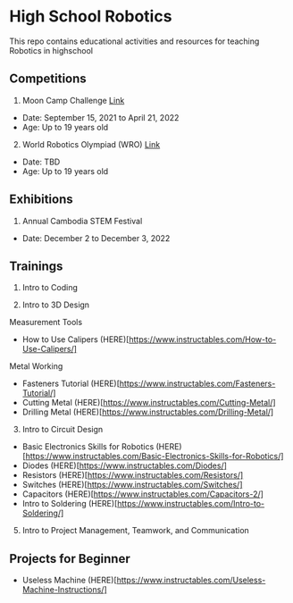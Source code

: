 # High School Robotics
This repo contains educational activities and resources for teaching Robotics in highschool


## Competitions 
1. Moon Camp Challenge [Link](https://mooncampchallenge.org/#1631704003944-28a0dede-789d)
* Date: September 15, 2021 to April 21, 2022
* Age: Up to 19 years old

2. World Robotics Olympiad (WRO) [Link](https://wro-association.org/competition/2022-season/)
* Date: TBD
* Age: Up to 19 years old

## Exhibitions
1. Annual Cambodia STEM Festival
* Date: December 2 to December 3, 2022

## Trainings
1. Intro to Coding

2. Intro to 3D Design

Measurement Tools
* How to Use Calipers (HERE)[https://www.instructables.com/How-to-Use-Calipers/]

Metal Working
* Fasteners Tutorial (HERE)[https://www.instructables.com/Fasteners-Tutorial/]
* Cutting Metal (HERE)[https://www.instructables.com/Cutting-Metal/]
* Drilling Metal (HERE)[https://www.instructables.com/Drilling-Metal/]

3. Intro to Circuit Design
* Basic Electronics Skills for Robotics (HERE)[https://www.instructables.com/Basic-Electronics-Skills-for-Robotics/]
* Diodes (HERE)[https://www.instructables.com/Diodes/]
* Resistors (HERE)[https://www.instructables.com/Resistors/]
* Switches (HERE)[https://www.instructables.com/Switches/]
* Capacitors (HERE)[https://www.instructables.com/Capacitors-2/]
* Intro to Soldering (HERE)[https://www.instructables.com/Intro-to-Soldering/]

5. Intro to Project Management, Teamwork, and Communication



## Projects for Beginner
* Useless Machine (HERE)[https://www.instructables.com/Useless-Machine-Instructions/]
